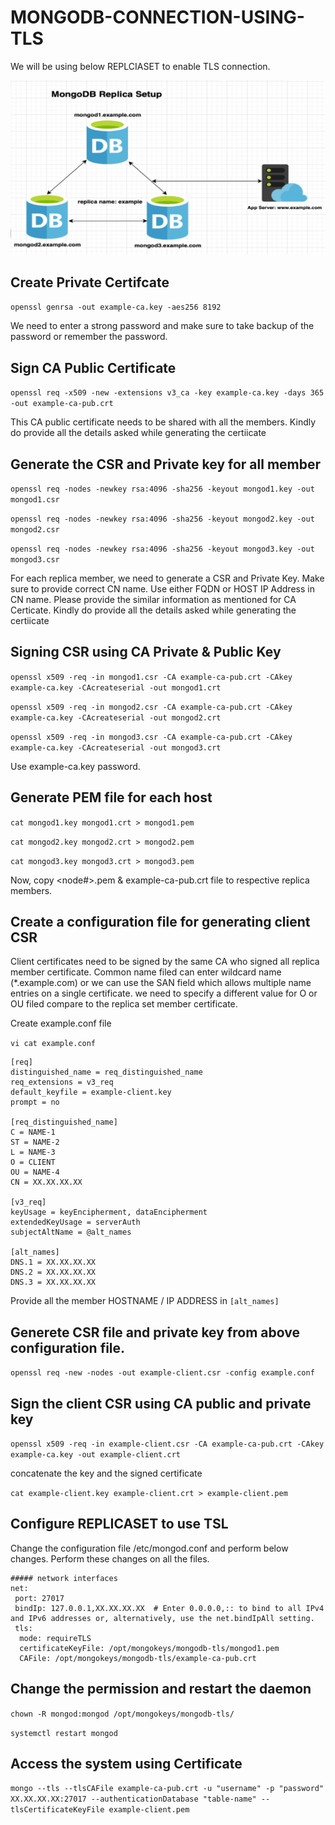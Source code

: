# MONGODB-CONNECTION-USING-TLS

We will be using below REPLCIASET to enable TLS connection. 

![alt text](https://github.com/nitin-pandey-27/mongodb-connection-tls/blob/main/MONGODB-USING-TLS.png)

<!-- Reference Links
https://mydbops.wordpress.com/2020/05/02/securing-mongodb-cluster-with-tls-ssl/
https://www.getfilecloud.com/supportdocs/display/cloud/Configure+MongoDB+Cluster+to+Use+TLS-SSL+with+Cluster+Authentication+and+Mongodb+Authentication+on+Linux
https://www.getfilecloud.com/supportdocs/display/cloud/Configure+MongoDB+Cluster+to+Use+TLS-SSL+with+Cluster+Authentication+and+Mongodb+Authentication+on+Linux
-->


## Create Private Certifcate 

 `openssl genrsa -out example-ca.key -aes256 8192`
   
  We need to enter a strong password and make sure to take backup of the password or remember the password. 
   
   
## Sign CA Public Certificate 
  
 `openssl req -x509 -new -extensions v3_ca -key example-ca.key -days 365 -out example-ca-pub.crt`
 
  This CA public certificate needs to be shared with all the members. 
  Kindly do provide all the details asked while generating the certiicate 
  
  
## Generate the CSR and Private key for all member
 
  `openssl req -nodes -newkey rsa:4096 -sha256 -keyout mongod1.key -out mongod1.csr` 
  
  `openssl req -nodes -newkey rsa:4096 -sha256 -keyout mongod2.key -out mongod2.csr`
  
  `openssl req -nodes -newkey rsa:4096 -sha256 -keyout mongod3.key -out mongod3.csr`
   
   For each replica member, we need to generate a CSR and Private Key. 
   Make sure to provide correct CN name. Use either FQDN or HOST IP Address in CN name. 
   Please provide the similar information as mentioned for CA Certicate. 
   Kindly do provide all the details asked while generating the certiicate 
    
## Signing CSR using CA Private & Public Key
 
 `openssl x509 -req -in mongod1.csr -CA example-ca-pub.crt -CAkey example-ca.key -CAcreateserial -out mongod1.crt`
 
 `openssl x509 -req -in mongod2.csr -CA example-ca-pub.crt -CAkey example-ca.key -CAcreateserial -out mongod2.crt`
 
 `openssl x509 -req -in mongod3.csr -CA example-ca-pub.crt -CAkey example-ca.key -CAcreateserial -out mongod3.crt`
  
  Use example-ca.key password.
  
  
## Generate PEM file for each host 

`cat mongod1.key mongod1.crt > mongod1.pem`

`cat mongod2.key mongod2.crt > mongod2.pem`

`cat mongod3.key mongod3.crt > mongod3.pem`
 
 Now, copy <node#>.pem & example-ca-pub.crt file to respective replica members. 
 
 
## Create a configuration file for generating client CSR 


 Client certificates need to be signed by the same CA who signed all replica member certificate.
 Common name filed can enter wildcard name (*.example.com) or we can use the SAN field which allows multiple name entries on a single certificate.
 we need to specify a different value for O or OU filed compare to the replica set member certificate.

 Create example.conf file 

 `vi cat example.conf`
 
  
 ```
[req]
distinguished_name = req_distinguished_name
req_extensions = v3_req
default_keyfile = example-client.key
prompt = no

[req_distinguished_name]
C = NAME-1
ST = NAME-2
L = NAME-3
O = CLIENT
OU = NAME-4
CN = XX.XX.XX.XX

[v3_req]
keyUsage = keyEncipherment, dataEncipherment
extendedKeyUsage = serverAuth
subjectAltName = @alt_names

[alt_names]
DNS.1 = XX.XX.XX.XX
DNS.2 = XX.XX.XX.XX
DNS.3 = XX.XX.XX.XX
```

 Provide all the member HOSTNAME / IP ADDRESS in `[alt_names]`
  
## Generete CSR file and private key from above configuration file. 

`openssl req -new -nodes -out example-client.csr -config example.conf`
  
  
## Sign the client CSR using CA public and private key

 `openssl x509 -req -in example-client.csr -CA example-ca-pub.crt -CAkey example-ca.key -out example-client.crt` 
 
 concatenate the key and the signed certificate
  
  `cat example-client.key example-client.crt > example-client.pem`
  

## Configure REPLICASET to use TSL 

 Change the configuration file /etc/mongod.conf and perform below changes. Perform these changes on all the files. 
 
 ```
 ##### network interfaces
 net:
  port: 27017
  bindIp: 127.0.0.1,XX.XX.XX.XX  # Enter 0.0.0.0,:: to bind to all IPv4 and IPv6 addresses or, alternatively, use the net.bindIpAll setting.
  tls:
   mode: requireTLS
   certificateKeyFile: /opt/mongokeys/mongodb-tls/mongod1.pem
   CAFile: /opt/mongokeys/mongodb-tls/example-ca-pub.crt
 ```
   
 
 ## Change the permission and restart the daemon
 
  `chown -R mongod:mongod /opt/mongokeys/mongodb-tls/`
  
   `systemctl restart mongod`
   
 ## Access the system using Certificate 
 
  `mongo --tls --tlsCAFile example-ca-pub.crt -u "username" -p "password" XX.XX.XX.XX:27017 --authenticationDatabase "table-name" --tlsCertificateKeyFile example-client.pem`
